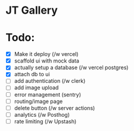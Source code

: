 # JT Gallery

# Todo:

- [x] Make it deploy (/w vercel)
- [x] scaffold ui with mock data
- [x] actually setup a database (/w vercel postgres)
- [x] attach db to ui
- [ ] add authentication (/w clerk)
- [ ] add image upload
- [ ] error management (sentry)
- [ ] routing/image page
- [ ] delete button (/w server actions)
- [ ] analytics (/w Posthog)
- [ ] rate limiting (/w Upstash)
